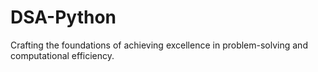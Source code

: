 # DSA-Python
 Crafting the foundations of achieving excellence in problem-solving and computational efficiency.
